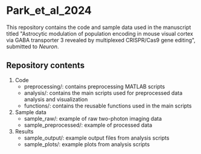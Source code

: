 # Park_et_al_2024
This repository contains the code and sample data used in the manuscript titled "Astrocytic modulation of population encoding in mouse visual cortex via GABA transporter 3 revealed by multiplexed CRISPR/Cas9 gene editing", submitted to *Neuron*.

## Repository contents 

1. Code
   - preprocessing/: contains preprocessing MATLAB scripts
   - analysis/: contains the main scripts used for preprocessed data analysis and visualization
   - functions/: contains the reusable functions used in the main scripts
2. Sample data
   - sample_raw/: example of raw two-photon imaging data
   - sample_preprocessed/: example of processed data
3. Results
   - sample_output/: example output files from analysis scripts
   - sample_plots/: example plots from analysis scripts 
